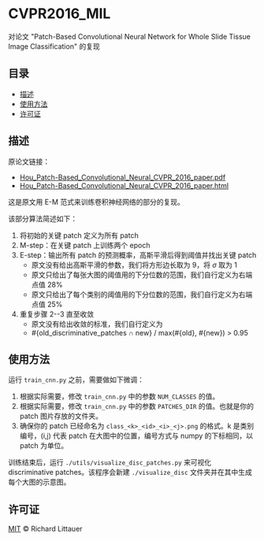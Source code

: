 # CVPR2016_MIL
对论文 "Patch-Based Convolutional Neural Network for Whole Slide Tissue Image Classification" 的复现

## 目录
- [描述](#描述)
- [使用方法](#使用方法)
- [许可证](#许可证)

## 描述
原论文链接：
- [Hou_Patch-Based_Convolutional_Neural_CVPR_2016_paper.pdf](https://openaccess.thecvf.com/content_cvpr_2016/papers/Hou_Patch-Based_Convolutional_Neural_CVPR_2016_paper.pdf) 
- [Hou_Patch-Based_Convolutional_Neural_CVPR_2016_paper.html](https://openaccess.thecvf.com/content_cvpr_2016/papers/Hou_Patch-Based_Convolutional_Neural_CVPR_2016_paper.html)

这是原文用 E-M 范式来训练卷积神经网络的部分的复现。

该部分算法简述如下：  
1. 将初始的关键 patch 定义为所有 patch
2. M-step：在关键 patch 上训练两个 epoch
3. E-step：输出所有 patch 的预测概率，高斯平滑后得到阈值并找出关键 patch
    - 原文没有给出高斯平滑的参数，我们将方形边长取为 9，将 $\sigma$ 取为 1
    - 原文只给出了每张大图的阈值用的下分位数的范围，我们自行定义为右端点值 28%
    - 原文只给出了每个类别的阈值用的下分位数的范围，我们自行定义为右端点值 25%
4. 重复步骤 2--3 直至收敛
    - 原文没有给出收敛的标准，我们自行定义为
    - #{old_discriminative_patches ∩ new} / max⁡(#{old}, #{new}) > 0.95

## 使用方法

运行 `train_cnn.py` 之前，需要做如下微调：
1. 根据实际需要，修改 `train_cnn.py` 中的参数 `NUM_CLASSES` 的值。
2. 根据实际需要，修改 `train_cnn.py` 中的参数 `PATCHES_DIR` 的值。也就是你的 patch 图片存放的文件夹。
3. 确保你的 patch 已经命名为 `class_<k>_<id>_<i>_<j>.png` 的格式。k 是类别编号，(i,j) 代表 patch 在大图中的位置，编号方式与 numpy 的下标相同，以 patch 为单位。

训练结束后，运行 `./utils/visualize_disc_patches.py` 来可视化 discriminative patches。该程序会新建 `./visualize_disc` 文件夹并在其中生成每个大图的示意图。

## 许可证

[MIT](LICENSE) © Richard Littauer

